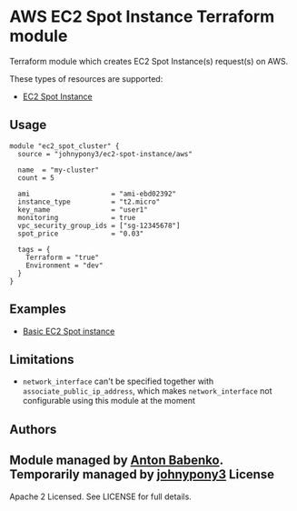 AWS EC2 Spot Instance Terraform module
======================================

Terraform module which creates EC2 Spot Instance(s) request(s) on AWS.

These types of resources are supported:

* [EC2 Spot Instance ](https://www.terraform.io/docs/providers/aws/r/spot_instance_request.html)

Usage
-----

```hcl
module "ec2_spot_cluster" {
  source = "johnypony3/ec2-spot-instance/aws"

  name  = "my-cluster"
  count = 5

  ami                    = "ami-ebd02392"
  instance_type          = "t2.micro"
  key_name               = "user1"
  monitoring             = true
  vpc_security_group_ids = ["sg-12345678"]
  spot_price             = "0.03"

  tags = {
    Terraform = "true"
    Environment = "dev"
  }
}
```

Examples
--------

* [Basic EC2 Spot instance](https://github.com/johnypony3/terraform-aws-ec2-spot-instance/tree/master/examples/spot)

Limitations
-----------

* `network_interface` can't be specified together with `associate_public_ip_address`, which makes `network_interface`
  not configurable using this module at the moment

Authors
-------

Module managed by [Anton Babenko](https://github.com/antonbabenko).
Temporarily managed by [johnypony3](https://github.com/johnypony3)
License
-------

Apache 2 Licensed. See LICENSE for full details.

